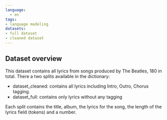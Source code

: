 ```yaml
---
language: 
  - en
tags:
- language modeling
datasets:
- full dataset
- cleaned dataset
---
```


## Dataset overview
This dataset contains all lyrics from songs produced by The Beatles, 180 in total. There a two splits available in the dictionary:

- dataset_cleaned: contains all lyrics including Intro, Outro, Chorus tagging. 
- dataset_full: contains only lyrics without any tagging

Each split contains the title, album, the lyrics for the song, the length of the lyrics field (tokens) and a number. 